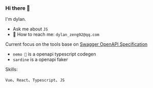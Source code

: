 ### Hi there 👋

I'm dylan.
* Ask me about `JS`
* 📮 How to reach me: `dylan_zeng92@qq.com`

Current focus on the tools base on [Swagger OpenAPI Specification](https://swagger.io/specification/v2/)
* `nemo 🐠` is a openapi typescript codegen
* `sardine` is a openapi faker

Skills:

`Vue`、`React`、`Typescript`、`JS`








